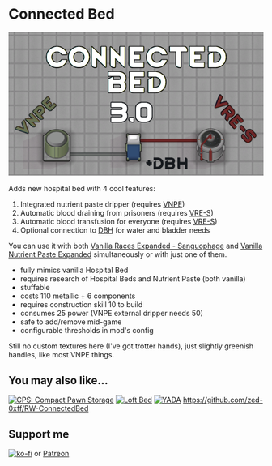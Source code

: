 # Connected Bed
[![Connected Bed](About/Preview.png)](https://steamcommunity.com/sharedfiles/filedetails/?id=2957904090)

Adds new hospital bed with 4 cool features:

1. Integrated nutrient paste dripper (requires [VNPE](https://steamcommunity.com/sharedfiles/filedetails/?id=2920385763))
2. Automatic blood draining from prisoners (requires [VRE-S](https://steamcommunity.com/sharedfiles/filedetails/?id=2963116383))
3. Automatic blood transfusion for everyone (requires [VRE-S](https://steamcommunity.com/sharedfiles/filedetails/?id=2963116383))
4. Optional connection to [DBH](https://steamcommunity.com/sharedfiles/filedetails/?id=836308268) for water and bladder needs

You can use it with both [Vanilla Races Expanded - Sanguophage](https://steamcommunity.com/sharedfiles/filedetails/?id=2920385763) and [Vanilla Nutrient Paste Expanded](https://steamcommunity.com/sharedfiles/filedetails/?id=2963116383) simultaneously or with just one of them.

- fully mimics vanilla Hospital Bed
- requires research of Hospital Beds and Nutrient Paste (both vanilla)
- stuffable
- costs 110 metallic + 6 components
- requires construction skill 10 to build
- consumes 25 power (VNPE external dripper needs 50)
- safe to add/remove mid-game
- configurable thresholds in mod's config

Still no custom textures here (I've got trotter hands), just slightly greenish handles, like most VNPE things.

## You may also like...

[![CPS: Compact Pawn Storage](https://steamuserimages-a.akamaihd.net/ugc/2031730758744755960/6EBD5542F16F51143F66B0123588C3CD002945A4/?imw=268&imh=151&ima=fit&impolicy=Letterbox)](https://steamcommunity.com/sharedfiles/filedetails/?id=2974541112)
[![Loft Bed](https://steamuserimages-a.akamaihd.net/ugc/2030602392616950419/CAF6F6AB4C5D99E729AD70C683C0D78169B028BF/?imw=268&imh=151&ima=fit&impolicy=Letterbox)](https://steamcommunity.com/sharedfiles/filedetails/?id=2961708299)
[![YADA](https://steamuserimages-a.akamaihd.net/ugc/2031731300519719867/4E551B5E8A5F51182BD2D8830C7E9E180D0634BC/?imw=268&imh=151&ima=fit&impolicy=Letterbox)](https://steamcommunity.com/sharedfiles/filedetails/?id=2971543841)
https://github.com/zed-0xff/RW-ConnectedBed

## Support me

[![ko-fi](https://i.imgur.com/Utx6OIH.png)](https://ko-fi.com/K3K81Z3W5) or [Patreon](https://www.patreon.com/zed_0xff)
